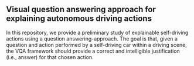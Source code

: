 ## Visual question answering approach for explaining autonomous driving actions

In this repository, we provide a preliminary study of explainable self-driving actions using a question answering-approach. The goal is that, given a question and action performed by a self-driving car within a driving scene, the VQA framework should provide a correct and intelligible justification (i.e., answer) for that chosen action.  
